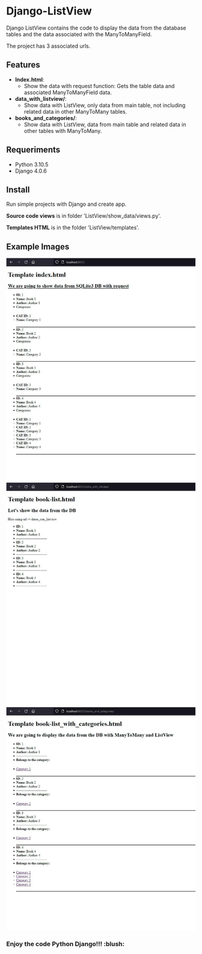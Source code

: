 # Django-ListView
<p>Django ListView contains the code to display the data from the database tables and the data associated with the ManyToManyField.</p>

<p>The project has 3 associated urls.</p>


<h2>Features</h2>
    
<ul>
    <li><strong>Index.html</strong>:
        <ul>
            <li>Show the data with request function:
                Gets the table data and associated ManyToManyField data.</li>
        </ul>
    </li>
    <li><strong>data_with_listview/</strong>:
        <ul>
            <li>Show data with ListView, only data from main table, not including related data in other ManyToMany tables.</li>
        </ul>
    </li>
    <li><strong>books_and_categories/</strong>:
        <ul>
            <li>Show data with ListView, data from main table and related data in other tables with ManyToMany.</li>
        </ul>
    </li>
</ul>

<h2>Requeriments</h2>

<ul>
    <li>Python 3.10.5</li>
    <li>Django 4.0.6</li>
</ul>


<h2>Install</h2>
<p>Run simple projects with Django and create app.</p>
<p><strong>Source code views</strong> is in folder 'ListView/show_data/views.py'.</p>
<p><strong>Templates HTML</strong> is in the folder 'ListView/templates'.</p>



<h2>Example Images</h2>
<img src="https://github.com/javisof/Django-ListView/blob/main/sample-images/index.jpg" />
<img src="https://github.com/javisof/Django-ListView/blob/main/sample-images/data_with_listview.jpg" />
<img src="https://github.com/javisof/Django-ListView/blob/main/sample-images/books_and_categories.jpg" />


<h3>Enjoy the code Python Django!!! :blush:</h3>
